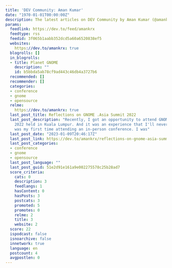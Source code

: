 ```yaml
---
title: 'DEV Community: Aman Kumar'
date: "1970-01-01T00:00:00Z"
description: The latest articles on DEV Community by Aman Kumar (@amankrx).
params:
  feedlink: https://dev.to/feed/amankrx
  feedtype: rss
  feedid: 3f065b1aabb352dcd5a60a6520838ef5
  websites:
    https://dev.to/amankrx: true
  blogrolls: []
  in_blogrolls:
  - title: Planet GNOME
    description: ""
    id: b5bbda5ab78cf9ad443c46db4a3727b6
  recommended: []
  recommender: []
  categories:
  - conference
  - gnome
  - opensource
  relme:
    https://dev.to/amankrx: true
  last_post_title: Reflections on GNOME .Asia Summit 2022
  last_post_description: "Recently, I got an opportunity to attend GNOME Asia Summit
    2022 held in Kuala Lumpur. And it was an experience that I'll never forget. \n\nIt
    was my first time attending an in-person conference. I was"
  last_post_date: "2023-01-09T20:46:17Z"
  last_post_link: https://dev.to/amankrx/reflections-on-gnome-asia-summit-2022-4fj6
  last_post_categories:
  - conference
  - gnome
  - opensource
  last_post_language: ""
  last_post_guid: 51e2d91e161a9e002275578c25b28ad7
  score_criteria:
    cats: 0
    description: 3
    feedlangs: 1
    hasContent: 0
    hasPosts: 3
    postcats: 3
    promoted: 5
    promotes: 0
    relme: 2
    title: 3
    website: 2
  score: 22
  ispodcast: false
  isnoarchive: false
  innetwork: true
  language: en
  postcount: 4
  avgpostlen: 0
---
```

